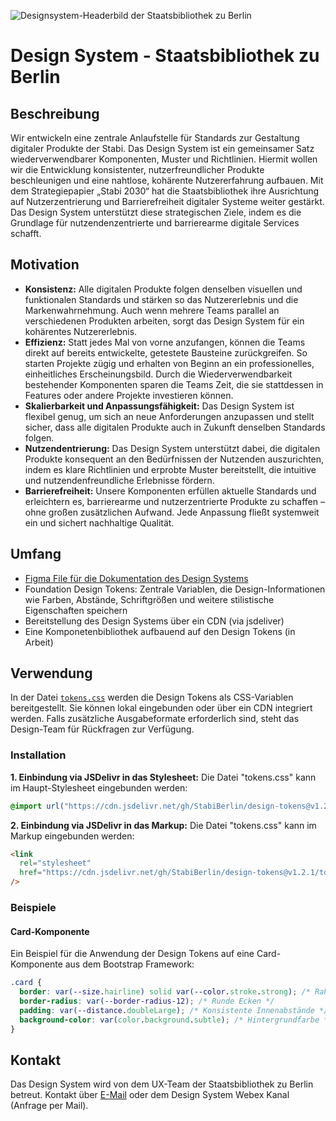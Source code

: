 ![Designsystem-Headerbild der Staatsbibliothek zu Berlin](https://github.com/user-attachments/assets/ce6e2174-d243-42ce-879c-6c31592a4c9a)

# Design System - Staatsbibliothek zu Berlin

## Beschreibung

Wir entwickeln eine zentrale Anlaufstelle für Standards zur Gestaltung digitaler Produkte der Stabi.
Das Design System ist ein gemeinsamer Satz wiederverwendbarer Komponenten, Muster und Richtlinien. Hiermit wollen wir die Entwicklung konsistenter, nutzerfreundlicher Produkte beschleunigen und eine nahtlose, kohärente Nutzererfahrung aufbauen. Mit dem Strategiepapier „Stabi 2030“ hat die Staatsbibliothek ihre Ausrichtung auf Nutzerzentrierung und Barrierefreiheit digitaler Systeme weiter gestärkt. Das Design System unterstützt diese strategischen Ziele, indem es die Grundlage für nutzendenzentrierte und barrierearme digitale Services schafft.

## Motivation

- **Konsistenz:** Alle digitalen Produkte folgen denselben visuellen und funktionalen Standards und stärken so das Nutzererlebnis und die Markenwahrnehmung. Auch wenn mehrere Teams parallel an verschiedenen Produkten arbeiten, sorgt das Design System für ein kohärentes Nutzererlebnis.
- **Effizienz:** Statt jedes Mal von vorne anzufangen, können die Teams direkt auf bereits entwickelte, getestete Bausteine zurückgreifen. So starten Projekte zügig und erhalten von Beginn an ein professionelles, einheitliches Erscheinungsbild. Durch die Wiederverwendbarkeit bestehender Komponenten sparen die Teams Zeit, die sie stattdessen in Features oder andere Projekte investieren können.
- **Skalierbarkeit und Anpassungsfähigkeit:** Das Design System ist flexibel genug, um sich an neue Anforderungen anzupassen und stellt sicher, dass alle digitalen Produkte auch in Zukunft denselben Standards folgen.
- **Nutzendentrierung:** Das Design System unterstützt dabei, die digitalen Produkte konsequent an den Bedürfnissen der Nutzenden auszurichten, indem es klare Richtlinien und erprobte Muster bereitstellt, die intuitive und nutzendenfreundliche Erlebnisse fördern.
- **Barrierefreiheit:** Unsere Komponenten erfüllen aktuelle Standards und erleichtern es, barrierearme und nutzerzentrierte Produkte zu schaffen – ohne großen zusätzlichen Aufwand. Jede Anpassung fließt systemweit ein und sichert nachhaltige Qualität.

## Umfang

- [Figma File für die Dokumentation des Design Systems](https://www.figma.com/design/5Ribk1gHzE5UFiAPnyWv9n/DESIGN-SYSTEM?node-id=1039-9&t=LgZXIeiM8r03UBps-1)
- Foundation Design Tokens: Zentrale Variablen, die Design-Informationen wie Farben, Abstände, Schriftgrößen und weitere stilistische Eigenschaften speichern
- Bereitstellung des Design Systems über ein CDN (via jsdeliver)
- Eine Komponetenbibliothek aufbauend auf den Design Tokens (in Arbeit)

## Verwendung

In der Datei [`tokens.css`](tokens.css) werden die Design Tokens als CSS-Variablen bereitgestellt.
Sie können lokal eingebunden oder über ein CDN integriert werden. Falls zusätzliche Ausgabeformate erforderlich sind, steht das Design-Team für Rückfragen zur Verfügung.

### Installation

**1. Einbindung via JSDelivr in das Stylesheet:** Die Datei "tokens.css" kann im Haupt-Stylesheet eingebunden werden:

```css
@import url("https://cdn.jsdelivr.net/gh/StabiBerlin/design-tokens@v1.2.1/tokens.css");
```

**2. Einbindung via JSDelivr in das Markup:** Die Datei "tokens.css" kann im Markup eingebunden werden:

```html
<link
  rel="stylesheet"
  href="https://cdn.jsdelivr.net/gh/StabiBerlin/design-tokens@v1.2.1/tokens.css"
/>
```

### Beispiele

#### Card-Komponente

Ein Beispiel für die Anwendung der Design Tokens auf eine Card-Komponente aus dem Bootstrap Framework:

```css
.card {
  border: var(--size.hairline) solid var(--color.stroke.strong); /* Rahmenfarbe */
  border-radius: var(--border-radius-12); /* Runde Ecken */
  padding: var(--distance.doubleLarge); /* Konsistente Innenabstände */
  background-color: var(color.background.subtle); /* Hintergrundfarbe */
}
```

## Kontakt

Das Design System wird von dem UX-Team der Staatsbibliothek zu Berlin betreut.
Kontakt über <a href="mailto:informationsdesign@sbb.spk-berlin.de">E-Mail</a> oder dem Design System Webex Kanal (Anfrage per Mail).
